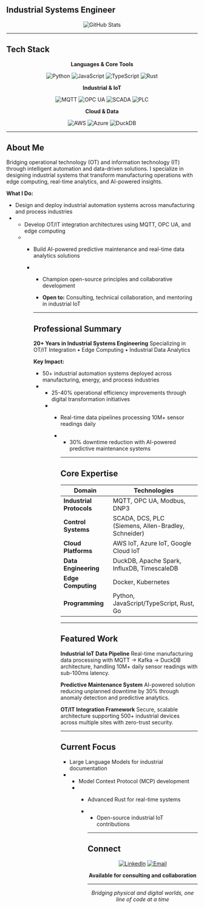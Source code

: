 ## Industrial Systems Engineer

<div align="center">

![GitHub Stats](https://github-readme-stats.vercel.app/api?username=mostrub&show_icons=true&theme=dark&count_private=true)

</div>

---

## Tech Stack

<div align="center">

**Languages & Core Tools**

![Python](https://img.shields.io/badge/Python-80FF80?style=for-the-badge&logo=python&logoColor=black) 
![JavaScript](https://img.shields.io/badge/JavaScript-F7DF1E?style=for-the-badge&logo=javascript&logoColor=black) 
![TypeScript](https://img.shields.io/badge/TypeScript-007ACC?style=for-the-badge&logo=typescript&logoColor=white) 
![Rust](https://img.shields.io/badge/Rust-CE422B?style=for-the-badge&logo=rust&logoColor=white)

**Industrial & IoT**

![MQTT](https://img.shields.io/badge/MQTT-FFCA80?style=for-the-badge&logo=mqtt) 
![OPC UA](https://img.shields.io/badge/OPC_UA-8AFF80?style=for-the-badge) 
![SCADA](https://img.shields.io/badge/SCADA-9580FF?style=for-the-badge) 
![PLC](https://img.shields.io/badge/PLC-80FFEA?style=for-the-badge)

**Cloud & Data**

![AWS](https://img.shields.io/badge/AWS-FF9900?style=for-the-badge&logo=amazon-aws&logoColor=white) 
![Azure](https://img.shields.io/badge/Azure-0078D4?style=for-the-badge&logo=microsoft-azure&logoColor=white) 
![DuckDB](https://img.shields.io/badge/DuckDB-FFFF80?style=for-the-badge)

</div>

---

## About Me

Bridging operational technology (OT) and information technology (IT) through intelligent automation and data-driven solutions. I specialize in designing industrial systems that transform manufacturing operations with edge computing, real-time analytics, and AI-powered insights.

**What I Do:**
- Design and deploy industrial automation systems across manufacturing and process industries
- - Develop OT/IT integration architectures using MQTT, OPC UA, and edge computing
  - - Build AI-powered predictive maintenance and real-time data analytics solutions
    - - Champion open-source principles and collaborative development
     
      - **Open to:** Consulting, technical collaboration, and mentoring in industrial IoT
     
      - ---

      ## Professional Summary

      **20+ Years in Industrial Systems Engineering**
      Specializing in OT/IT Integration • Edge Computing • Industrial Data Analytics

      **Key Impact:**
      - 50+ industrial automation systems deployed across manufacturing, energy, and process industries
      - - 25-40% operational efficiency improvements through digital transformation initiatives
        - - Real-time data pipelines processing 10M+ sensor readings daily
          - - 30% downtime reduction with AI-powered predictive maintenance systems
           
            - ---

            ## Core Expertise

            | **Domain** | **Technologies** |
            |------------|------------------|
            | **Industrial Protocols** | MQTT, OPC UA, Modbus, DNP3 |
            | **Control Systems** | SCADA, DCS, PLC (Siemens, Allen-Bradley, Schneider) |
            | **Cloud Platforms** | AWS IoT, Azure IoT, Google Cloud IoT |
            | **Data Engineering** | DuckDB, Apache Spark, InfluxDB, TimescaleDB |
            | **Edge Computing** | Docker, Kubernetes |
            | **Programming** | Python, JavaScript/TypeScript, Rust, Go |

            ---

            ## Featured Work

            **Industrial IoT Data Pipeline**
            Real-time manufacturing data processing with MQTT → Kafka → DuckDB architecture, handling 10M+ daily sensor readings with sub-100ms latency.

            **Predictive Maintenance System**
            AI-powered solution reducing unplanned downtime by 30% through anomaly detection and predictive analytics.

            **OT/IT Integration Framework**
            Secure, scalable architecture supporting 500+ industrial devices across multiple sites with zero-trust security.

            ---

            ## Current Focus

            - Large Language Models for industrial documentation
            - - Model Context Protocol (MCP) development
              - - Advanced Rust for real-time systems
                - - Open-source industrial IoT contributions
                 
                  - ---

                  ## Connect

                  <div align="center">

                  [![LinkedIn](https://img.shields.io/badge/LinkedIn-0077B5?style=for-the-badge&logo=linkedin&logoColor=white)](https://linkedin.com/in/your-profile)
                  [![Email](https://img.shields.io/badge/Email-D14836?style=for-the-badge&logo=gmail&logoColor=white)](mailto:mostrub@gmail.com)

                  **Available for consulting and collaboration**

                  </div>

                  ---

                  <div align="center">

                  *Bridging physical and digital worlds, one line of code at a time*

                  </div>
